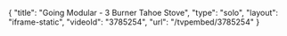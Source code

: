 {
    "title": "Going Modular - 3 Burner Tahoe Stove",
    "type": "solo",
    "layout": "iframe-static",
    "videoId": "3785254",
    "url": "\/tvpembed\/3785254"
}